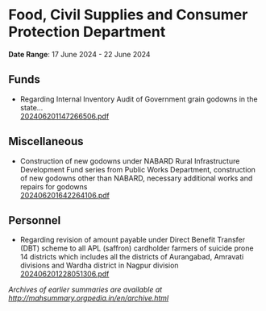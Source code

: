 # Food, Civil Supplies and Consumer Protection Department

**Date Range**: 17 June 2024 - 22 June 2024


## Funds
- Regarding Internal  Inventory Audit of Government grain godowns in the state...\
  [202406201147266506.pdf](https://gr.maharashtra.gov.in/Site/Upload/Government%20Resolutions/English/202406201147266506...pdf)

## Miscellaneous
- Construction of new godowns under NABARD Rural Infrastructure Development Fund series from Public Works Department, construction of new godowns other than NABARD, necessary additional works and repairs for godowns\
  [202406201642264106.pdf](https://gr.maharashtra.gov.in/Site/Upload/Government%20Resolutions/English/202406201642264106.pdf)

## Personnel
- Regarding revision of amount payable under  Direct Benefit Transfer (DBT) scheme to all APL (saffron) cardholder farmers of suicide prone 14 districts which includes all the districts of Aurangabad, Amravati divisions and Wardha district in Nagpur division\
  [202406201228051306.pdf](https://gr.maharashtra.gov.in/Site/Upload/Government%20Resolutions/English/202406201228051306.pdf)


*Archives of earlier summaries are available at http://mahsummary.orgpedia.in/en/archive.html*